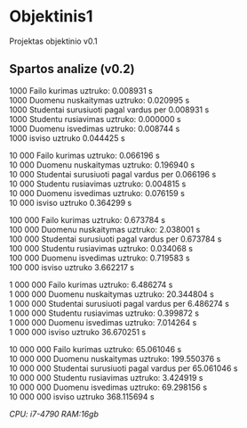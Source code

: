 # Objektinis1
Projektas objektinio v0.1

## Spartos analize (v0.2)

1000 Failo kurimas uztruko: 0.008931 s <br>
1000 Duomenu nuskaitymas uztruko: 0.020995 s <br>
1000 Studentai surusiuoti pagal vardus per 0.008931 s <br>
1000 Studentu rusiavimas uztruko: 0.000000 s <br>
1000 Duomenu isvedimas uztruko: 0.008744 s <br>
1000 isviso uztruko 0.044425 s <br>


10 000 Failo kurimas uztruko: 0.066196 s<br>
10 000 Duomenu nuskaitymas uztruko: 0.196940 s<br>
10 000 Studentai surusiuoti pagal vardus per 0.066196 s<br>
10 000 Studentu rusiavimas uztruko: 0.004815 s<br>
10 000 Duomenu isvedimas uztruko: 0.076159 s<br>
10 000 isviso uztruko 0.364299 s<br>


100 000 Failo kurimas uztruko: 0.673784 s<br>
100 000 Duomenu nuskaitymas uztruko: 2.038001 s<br>
100 000 Studentai surusiuoti pagal vardus per 0.673784 s<br>
100 000 Studentu rusiavimas uztruko: 0.034068 s<br>
100 000 Duomenu isvedimas uztruko: 0.719583 s<br>
100 000 isviso uztruko 3.662217 s<br>

1 000 000 Failo kurimas uztruko: 6.486274 s<br>
1 000 000 Duomenu nuskaitymas uztruko: 20.344804 s<br>
1 000 000 Studentai surusiuoti pagal vardus per 6.486274 s<br>
1 000 000 Studentu rusiavimas uztruko: 0.399872 s<br>
1 000 000 Duomenu isvedimas uztruko: 7.014264 s<br>
1 000 000 isviso uztruko 36.670251 s

10 000 000 Failo kurimas uztruko: 65.061046 s<br>
10 000 000 Duomenu nuskaitymas uztruko: 199.550376 s<br>
10 000 000 Studentai surusiuoti pagal vardus per 65.061046 s<br>
10 000 000 Studentu rusiavimas uztruko: 3.424919 s<br>
10 000 000 Duomenu isvedimas uztruko: 69.298156 s<br>
10 000 000 isviso uztruko 368.115694 s<br>

*CPU: i7-4790  RAM:16gb*

